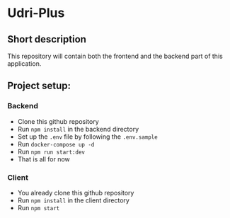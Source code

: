 # Udri-Plus

## Short description
This repository will contain both the frontend and the backend
part of this application. 

## Project setup:
### Backend
- Clone this github repository
- Run `npm install` in the backend directory
- Set up the `.env` file by following the `.env.sample`
- Run `docker-compose up -d`
- Run `npm run start:dev`
- That is all for now

### Client
- You already clone this github repository
- Run `npm install` in the client directory
- Run `npm start`
